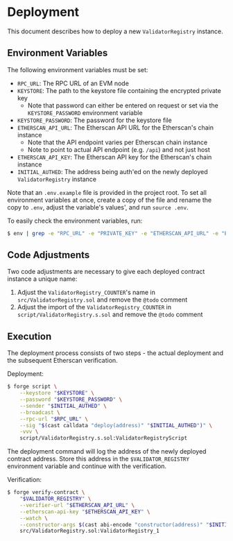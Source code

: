 # Deployment

This document describes how to deploy a new `ValidatorRegistry` instance.

## Environment Variables

The following environment variables must be set:

- `RPC_URL`: The RPC URL of an EVM node
- `KEYSTORE`: The path to the keystore file containing the encrypted private key
    - Note that password can either be entered on request or set via the `KEYSTORE_PASSWORD` environment variable
- `KEYSTORE_PASSWORD`: The password for the keystore file
- `ETHERSCAN_API_URL`: The Etherscan API URL for the Etherscan's chain instance
    - Note that the API endpoint varies per Etherscan chain instance
    - Note to point to actual API endpoint (e.g. `/api`) and not just host
- `ETHERSCAN_API_KEY`: The Etherscan API key for the Etherscan's chain instance
- `INITIAL_AUTHED`: The address being auth'ed on the newly deployed `ValidatorRegistry` instance

Note that an `.env.example` file is provided in the project root. To set all environment variables at once, create a copy of the file and rename the copy to `.env`, adjust the variable's values', and run `source .env`.

To easily check the environment variables, run:

```bash
$ env | grep -e "RPC_URL" -e "PRIVATE_KEY" -e "ETHERSCAN_API_URL" -e "ETHERSCAN_API_KEY" -e "INITIAL_AUTHED"
```

## Code Adjustments

Two code adjustments are necessary to give each deployed contract instance a unique name:

1. Adjust the `ValidatorRegistry_COUNTER`'s name in `src/ValidatorRegistry.sol` and remove the `@todo` comment
2. Adjust the import of the `ValidatorRegistry_COUNTER` in `script/ValidatorRegistry.s.sol` and remove the `@todo` comment

## Execution

The deployment process consists of two steps - the actual deployment and the subsequent Etherscan verification.

Deployment:

```bash
$ forge script \
    --keystore "$KEYSTORE" \
    --password "$KEYSTORE_PASSWORD" \
    --sender "$INITIAL_AUTHED" \
    --broadcast \
    --rpc-url "$RPC_URL" \
    --sig "$(cast calldata "deploy(address)" "$INITIAL_AUTHED")" \
    -vvv \
    script/ValidatorRegistry.s.sol:ValidatorRegistryScript
```

The deployment command will log the address of the newly deployed contract address. Store this address in the `$VALIDATOR_REGISTRY` environment variable and continue with the verification.

Verification:

```bash
$ forge verify-contract \
    "$VALIDATOR_REGISTRY" \
    --verifier-url "$ETHERSCAN_API_URL" \
    --etherscan-api-key "$ETHERSCAN_API_KEY" \
    --watch \
    --constructor-args $(cast abi-encode "constructor(address)" "$INITIAL_AUTHED") \
    src/ValidatorRegistry.sol:ValidatorRegistry_1
```
